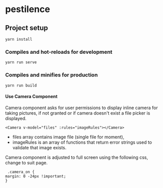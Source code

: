 # pestilence

## Project setup
```
yarn install
```

### Compiles and hot-reloads for development
```
yarn run serve
```

### Compiles and minifies for production
```
yarn run build
```

#### Use Camera Component
Camera component asks for user permissions to display inline camera for taking pictures, if not granted or if camera doesn't exist a file picker is displayed. 

 ``` 
 <Camera v-model="files" :rules="imageRules"></Camera>
 ```
 
 - files array contains image file (single file for moment), 
 - imageRules is an array of functions that return error strings used to validate that image exists.  

Camera component is adjusted to full screen using the following css, change to suit page. 
```
 .camera_on {
margin: 0 -24px !important;
}
```


